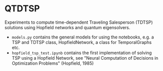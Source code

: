 # QTDTSP

Experiments to compute time-dependent Traveling Salesperson (TDTSP) solutions using Hopfield networks and quantum eigensolvers.

- `models.py` contains the general models for using the notebooks, e.g. a TSP and TDTSP class, HopfieldNetwork, a class for TemporalGraphs etc.
- `hopfield_tsp_test.ipynb` contains the first implementation of solving TSP using a Hopfield Network, see "Neural Computation of Decisions in Optimization Problems" (Hopfield, 1985)

